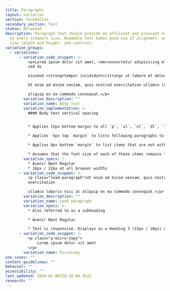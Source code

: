 ```yaml
---
title: Paragraphs
layout: variation
section: foundation
secondary_section: Text
status: Released
description: Paragraph text should provide an efficient and pleasant experience
  on every viewport size. Readable text makes good use of alignment, spacing,
  line length and height, and contrast.
variation_groups:
  - variations:
      - variation_code_snippet: >-
          <p>Lorem ipsum dolor sit amet, <em>consectetur adipisicing elit</em>,
          sed do

          eiusmod <strong>tempor incididunt</strong> ut labore et dolore magna aliqua.

          Ut enim ad minim veniam, quis nostrud exercitation ullamco laboris nisi ut

          aliquip ex ea commodo consequat.</p>
        variation_description: ""
        variation_name: Body text
        variation_implementation: >-
          #### Body text vertical spacing


          * Applies 15px bottom margin to all `p`, `ul`, `ol`, `dl`, `figure`, `table`, and `blockquote` elements.

          * Applies -5px top `margin` to lists following paragraphs to reduce `margin between them to 10px.

          * Applies 8px bottom `margin` to list items that are not within a nav element.

          * Assumes that the font size of each of these items remains the default.
        variation_specs: |-
          * Avenir Next Regular
          * 16px / 22px at all browser widths
      - variation_code_snippet: >-
          <p class="lead-paragraph">Ut enim ad minim veniam, quis nostrud
          exercitation

          ullamco laboris nisi ut aliquip ex ea commodo consequat.</p>
        variation_description: ""
        variation_name: Lead paragraph
        variation_specs: >-
          * Also referred to as a subheading

          * Avenir Next Regular

          * Text is responsive. Displays as a Heading 3 (22px / 28px) on large screens (>601px wide). Displays at Heading 4 (18px / 22px but still Regular weight) on small screens (<601px wide).
      - variation_code_snippet: |-
          <p class="a-micro-copy">
              Lorem ipsum dolor sit amet
          </p>
        variation_name: Microcopy
use_cases: ""
content_guidelines: ""
behavior: ""
accessibility: ""
last_updated: 2020-01-06T20:28:04.952Z
research: ""
---
```

